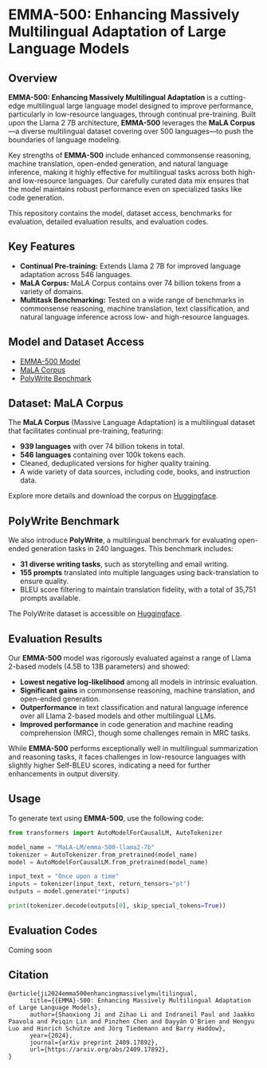 # EMMA-500: Enhancing Massively Multilingual Adaptation of Large Language Models


## Overview

**EMMA-500: Enhancing Massively Multilingual Adaptation** is a cutting-edge multilingual large language model designed to improve performance, particularly in low-resource languages, through continual pre-training. Built upon the Llama 2 7B architecture, **EMMA-500** leverages the **MaLA Corpus**—a diverse multilingual dataset covering over 500 languages—to push the boundaries of language modeling.

Key strengths of **EMMA-500** include enhanced commonsense reasoning, machine translation, open-ended generation, and natural language inference, making it highly effective for multilingual tasks across both high- and low-resource languages. Our carefully curated data mix ensures that the model maintains robust performance even on specialized tasks like code generation.

This repository contains the model, dataset access, benchmarks for evaluation, detailed evaluation results, and evaluation codes.

## Key Features

- **Continual Pre-training:** Extends Llama 2 7B for improved language adaptation across 546 languages.
- **MaLA Corpus:** MaLA Corpus contains over 74 billion tokens from a variety of domains.
- **Multitask Benchmarking:** Tested on a wide range of benchmarks in commonsense reasoning, machine translation, text classification, and natural language inference across low- and high-resource languages.

## Model and Dataset Access

- [EMMA-500 Model](https://huggingface.co/collections/MaLA-LM/emma-500-66eaa9acf1f512c8915b7166)
- [MaLA Corpus](https://huggingface.co/collections/MaLA-LM/mala-corpus-66e05127641a51de34d39529)
- [PolyWrite Benchmark](https://huggingface.co/datasets/MaLA-LM/PolyWrite)

## Dataset: MaLA Corpus

The **MaLA Corpus** (Massive Language Adaptation) is a multilingual dataset that facilitates continual pre-training, featuring:

- **939 languages** with over 74 billion tokens in total.
- **546 languages** containing over 100k tokens each.
- Cleaned, deduplicated versions for higher quality training.
- A wide variety of data sources, including code, books, and instruction data.

Explore more details and download the corpus on [Huggingface](https://huggingface.co/collections/MaLA-LM/mala-corpus-66e05127641a51de34d39529).

## PolyWrite Benchmark

We also introduce **PolyWrite**, a multilingual benchmark for evaluating open-ended generation tasks in 240 languages. This benchmark includes:

- **31 diverse writing tasks**, such as storytelling and email writing.
- **155 prompts** translated into multiple languages using back-translation to ensure quality.
- BLEU score filtering to maintain translation fidelity, with a total of 35,751 prompts available.

The PolyWrite dataset is accessible on [Huggingface](https://huggingface.co/datasets/MaLA-LM/PolyWrite).

## Evaluation Results

Our **EMMA-500** model was rigorously evaluated against a range of Llama 2-based models (4.5B to 13B parameters) and showed:

- **Lowest negative log-likelihood** among all models in intrinsic evaluation.
- **Significant gains** in commonsense reasoning, machine translation, and open-ended generation.
- **Outperformance** in text classification and natural language inference over all Llama 2-based models and other multilingual LLMs.
- **Improved performance** in code generation and machine reading comprehension (MRC), though some challenges remain in MRC tasks.

While **EMMA-500** performs exceptionally well in multilingual summarization and reasoning tasks, it faces challenges in low-resource languages with slightly higher Self-BLEU scores, indicating a need for further enhancements in output diversity.

## Usage

To generate text using **EMMA-500**, use the following code:

```python
from transformers import AutoModelForCausalLM, AutoTokenizer

model_name = "MaLA-LM/emma-500-llama2-7b"
tokenizer = AutoTokenizer.from_pretrained(model_name)
model = AutoModelForCausalLM.from_pretrained(model_name)

input_text = "Once upon a time"
inputs = tokenizer(input_text, return_tensors="pt")
outputs = model.generate(**inputs)

print(tokenizer.decode(outputs[0], skip_special_tokens=True))
```

## Evaluation Codes
Coming soon


## Citation

```
@article{ji2024emma500enhancingmassivelymultilingual,
      title={{EMMA}-500: Enhancing Massively Multilingual Adaptation of Large Language Models}, 
      author={Shaoxiong Ji and Zihao Li and Indraneil Paul and Jaakko Paavola and Peiqin Lin and Pinzhen Chen and Dayyán O'Brien and Hengyu Luo and Hinrich Schütze and Jörg Tiedemann and Barry Haddow},
      year={2024},
      journal={arXiv preprint 2409.17892},
      url={https://arxiv.org/abs/2409.17892}, 
}
```

